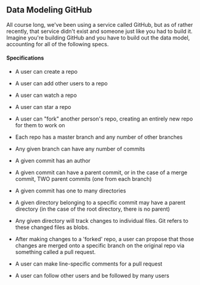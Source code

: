 ## Data Modeling GitHub

All course long, we've been using a service called GitHub, but as of rather recently, that service didn't exist and someone just like you had to build it. Imagine you're building GitHub and you have to build out the data model, accounting for all of the following specs.

#### Specifications
- A user can create a repo
- A user can add other users to a repo
- A user can watch a repo
- A user can star a repo
- A user can "fork" another person's repo, creating an entirely new repo for them to work on

- Each repo has a master branch and any number of other branches
- Any given branch can have any number of commits
- A given commit has an author
- A given commit can have a parent commit, or in the case of a merge commit, TWO parent commits (one from each branch)
- A given commit has one to many directories
- A given directory belonging to a specific commit may have a parent directory (in the case of the root directory, there is no parent)
- Any given directory will track changes to individual files. Git refers to these changed files as blobs.

- After making changes to a 'forked' repo, a user can propose that those changes are merged onto a specific branch on the original repo via something called a pull request.

- A user can make line-specific comments for a pull request
- A user can follow other users and be followed by many users




